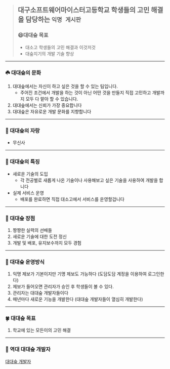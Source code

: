 > ## 대구소프트웨어마이스터고등학교 학생들의 고민 해결을 담당하는 ```익명 게시판```
> ### 😆대대숲 목표
> - 대소고 학생들의 고민 해결과 이것저것
> - 대숲지기의 개발 기술 향상

-----------------------------------------------------------------------------------------------------------------------------

### ☘️ 대대숲의 문화

1. 대대숲에서는 자신이 하고 싶은 것을 할 수 있는 팀입니다.
    - 주어진 조건에서 개발을 하는 것이 아닌 어떤 것을 만들지 직접 고민하고 개발까지 모두 다 맡아 할 수 있습니다.
2. 대대숲에서는 신뢰가 가장 중요합니다
3. 대대숲은 자유로운 개발 문화를 지향합니다

---

### 🌱 대대숲의 자랑

- 무신사

-----------------------------------------------------------------------------------------------------------------------------

### 🥀 대대숲의 특징

- 새로운 기술의 도입
    - 각 전공별로 새롭게 나온 기술이나 사용해보고 싶은 기술을 사용하여 개발을 합니다
- 실제 서비스 운영
    - 배포를 완료하면 직접 대소고에서 서비스를 운영할겁니다

-----------------------------------------------------------------------------------------------------------------------------

### 🌿 대대숲 장점

1. 짱짱한 실력의 선배들
2. 새로운 기술에 대한 도전 정신
3. 개발 및 배포, 유지보수까지 모두 경험

-----------------------------------------------------------------------------------------------------------------------------

### 🍃 대대숲 운영방식

1. 익명 제보가 기본이지만 기명 제보도 가능하다 (도담도담 계정을 이용하여 로그인한다)
2. 제보가 들어오면 관리자가 승인 후 학생들이 볼 수 있다.
3. 관리자는 대대숲 개발자들이다
4. 매년마다 새로운 기능을 개발한다 (대대숲 개발자들이 열심히 개발한다)

-----------------------------------------------------------------------------------------------------------------------------

### 🍀 대대숲 목표

1. 학교에 있는 모든이의 고민 해결

-----------------------------------------------------------------------------------------------------------------------------

### 🥬 역대 대대숲 개발자

[대대숲 개발자](https://www.notion.so/a655169e53b04bf2bccccf2e30a57bcd)
